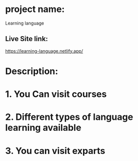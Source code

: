 # project name:
 Learning language

## Live Site link:
https://learning-language.netlify.app/


# Description:
# 1. You Can visit courses
# 2. Different types of language learning available
# 3. You can visit exparts
